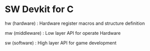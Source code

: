 # SW Devkit for C

hw (hardware)
: Hardware register macros and structure definition

mw (middleware)
: Low layer API for operate Hardware

sw (software)
: High layer API for game development
